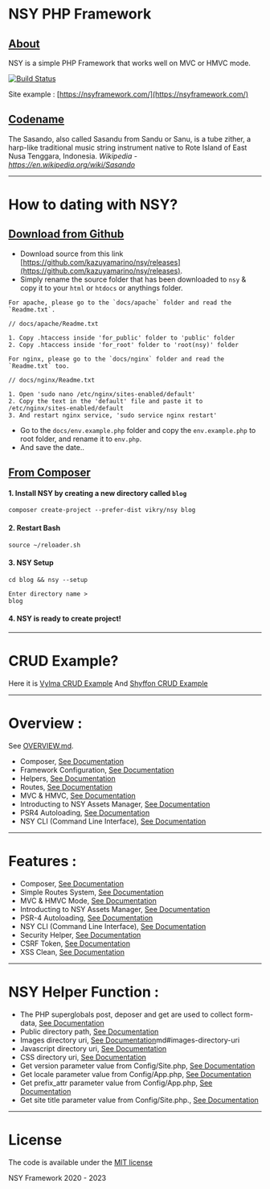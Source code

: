 # NSY PHP Framework
## <ins>About</ins>
NSY is a simple PHP Framework that works well on MVC or HMVC mode.

[![Build Status](https://travis-ci.org/kazuyamarino/nsy.svg?branch=master)](https://travis-ci.org/kazuyamarino/nsy)

Site example :
[https://nsyframework.com/](https://nsyframework.com/)

## <ins>Codename</ins>
The Sasando, also called Sasandu from Sandu or Sanu, is a tube zither, a harp-like traditional music string instrument native to Rote Island of East Nusa Tenggara, Indonesia.
*Wikipedia - https://en.wikipedia.org/wiki/Sasando*

---

# How to dating with NSY?
## <ins>Download from Github</ins>
* Download source from this link [https://github.com/kazuyamarino/nsy/releases](https://github.com/kazuyamarino/nsy/releases).
* Simply rename the source folder that has been downloaded to `nsy` & copy it to your `html` or `htdocs` or anythings folder.

```For apache, please go to the `docs/apache` folder and read the `Readme.txt`.```
```
// docs/apache/Readme.txt

1. Copy .htaccess inside 'for_public' folder to 'public' folder
2. Copy .htaccess inside 'for_root' folder to 'root(nsy)' folder
```

```For nginx, please go to the `docs/nginx` folder and read the `Readme.txt` too.```
```
// docs/nginx/Readme.txt

1. Open 'sudo nano /etc/nginx/sites-enabled/default'
2. Copy the text in the 'default' file and paste it to /etc/nginx/sites-enabled/default
3. And restart nginx service, 'sudo service nginx restart'
```

* Go to the `docs/env.example.php` folder and copy the `env.example.php` to root folder, and rename it to `env.php`.
* And save the date..

## <ins>From Composer</ins>

#### 1. Install NSY by creating a new directory called `blog`

```
composer create-project --prefer-dist vikry/nsy blog
```

#### 2. Restart Bash

```
source ~/reloader.sh
```

#### 3. NSY Setup

```
cd blog && nsy --setup

Enter directory name >
blog
```

#### 4. NSY is ready to create project!

---

# CRUD Example?
Here it is [Vylma CRUD Example](https://vylma.nsyframework.com/)
And [Shyffon CRUD Example](https://shyffon.nsyframework.com/)

---

# Overview :
See [OVERVIEW.md](https://github.com/kazuyamarino/nsy-docs/blob/master/OVERVIEW.md).
* Composer, [See Documentation](https://github.com/kazuyamarino/nsy-docs/blob/master/OVERVIEW.md#composer)
* Framework Configuration, [See Documentation](https://github.com/kazuyamarino/nsy-docs/blob/master/OVERVIEW.md#framework-configuration)
* Helpers, [See Documentation](https://github.com/kazuyamarino/nsy-docs/blob/master/OVERVIEW.md#helpers)
* Routes, [See Documentation](https://github.com/kazuyamarino/nsy-docs/blob/master/OVERVIEW.md#routes)
* MVC & HMVC, [See Documentation](https://github.com/kazuyamarino/nsy-docs/blob/master/OVERVIEW.md#mvc--hmvc)
* Introducting to NSY Assets Manager, [See Documentation](https://github.com/kazuyamarino/nsy-docs/blob/master/OVERVIEW.md#introducting-to-nsy-assets-manager)
* PSR4 Autoloading, [See Documentation](https://github.com/kazuyamarino/nsy-docs/blob/master/OVERVIEW.md#psr-4-autoloading)
* NSY CLI (Command Line Interface), [See Documentation](https://github.com/kazuyamarino/nsy-docs/blob/master/OVERVIEW.md#nsy-cli-command-line-interface)

---

# Features :
* Composer, [See Documentation](https://github.com/kazuyamarino/nsy-docs/blob/master/OVERVIEW.md#composer-on-nsy-framework)
* Simple Routes System, [See Documentation](https://github.com/kazuyamarino/nsy-docs/blob/master/OVERVIEW.md#routes)
* MVC & HMVC Mode, [See Documentation](https://github.com/kazuyamarino/nsy-docs/blob/master/OVERVIEW.md#mvc--hmvc)
* Introducting to NSY Assets Manager, [See Documentation](https://github.com/kazuyamarino/nsy-docs/blob/master/OVERVIEW.md#introducting-to-nsy-assets-manager)
* PSR-4 Autoloading, [See Documentation](https://github.com/kazuyamarino/nsy-docs/blob/master/OVERVIEW.md#psr-4-autoloading)
* NSY CLI (Command Line Interface), [See Documentation](https://github.com/kazuyamarino/nsy-docs/blob/master/OVERVIEW.md#nsy-cli-command-line-interface)
* Security Helper, [See Documentation](https://github.com/kazuyamarino/nsy-docs/blob/master/NSY_SECURITY_FUNCTION.md#security-helper)
* CSRF Token, [See Documentation](https://github.com/kazuyamarino/nsy-docs/blob/master/NSY_SECURITY_FUNCTION.md#return-csrf-input-form-with-token-)
* XSS Clean, [See Documentation](https://github.com/kazuyamarino/nsy-docs/blob/master/NSY_SECURITY_FUNCTION.md#xss-clean)

---

# NSY Helper Function :
* The PHP superglobals post, deposer and get are used to collect form-data, [See Documentation](https://github.com/kazuyamarino/nsy-docs/blob/master/NSY_HELPER_FUNCTION.md#the-php-superglobals-post-deposer-and-get-are-used-to-collect-form-data)
* Public directory path, [See Documentation](https://github.com/kazuyamarino/nsy-docs/blob/master/NSY_HELPER_FUNCTION.md#public-directory-path)
* Images directory uri, [See Documentation](https://github.com/kazuyamarino/nsy-docs/blob/master/NSY_HELPER_FUNCTION.)md#images-directory-uri
* Javascript directory uri, [See Documentation](https://github.com/kazuyamarino/nsy-docs/blob/master/NSY_HELPER_FUNCTION.md#javascript-directory-uri)
* CSS directory uri, [See Documentation](https://github.com/kazuyamarino/nsy-docs/blob/master/NSY_HELPER_FUNCTION.md#css-directory-uri)
* Get version parameter value from Config/Site.php, [See Documentation](https://github.com/kazuyamarino/nsy-docs/blob/master/NSY_HELPER_FUNCTION.md#get-version)
* Get locale parameter value from Config/App.php, [See Documentation](https://github.com/kazuyamarino/nsy-docs/blob/master/NSY_HELPER_FUNCTION.md#get-language-code)
* Get prefix_attr parameter value from Config/App.php, [See Documentation](https://github.com/kazuyamarino/nsy-docs/blob/master/NSY_HELPER_FUNCTION.md#open-graph-prefix)
* Get site title parameter value from Config/Site.php., [See Documentation](https://github.com/kazuyamarino/nsy-docs/blob/master/NSY_HELPER_FUNCTION.md#get-site-title)




<!-- # NSY Features :
* Primary and Secondary Database Connection, [See Documentation](https://github.com/kazuyamarino/nsy-docs/blob/master/SYSGUIDE_2.md#primary--secondary-database-connections)
* Aurora File Export, [See Documentation](https://github.com/kazuyamarino/nsy-docs/blob/master/SYSGUIDE_1.md#aurora-file-export)
* FTP Client, See [See Documentation](https://github.com/kazuyamarino/nsy-docs/blob/master/SYSGUIDE_1.md#nsy-ftp-client-library)
* ImageResize Library, [See Documentation](https://github.com/kazuyamarino/nsy-docs/blob/master/SYSGUIDE_1.md#imageresize-library)
* Carbon DateTime, [See Documentation](https://carbon.nesbot.com/docs/)
* NSY Database Migrations, [See Documentation](https://github.com/kazuyamarino/nsy-docs/blob/master/SYSGUIDE_2.md#nsy-migrations)
* Razr Template Engine, [See Documentation](https://github.com/kazuyamarino/nsy-docs/blob/master/SYSGUIDE_2.md#razr---the-powerful-php-template-engine)
* Middleware, [See Documentation](https://github.com/kazuyamarino/nsy-docs/blob/master/SYSGUIDE_2.md#the-middlewares) -->


<!-- # System Guide :
See [System Guide.md](https://github.com/kazuyamarino/nsy-docs/blob/master/SYSGUIDE_1.md).
* Using Controllers, [See Documentation](https://github.com/kazuyamarino/nsy-docs/blob/master/SYSGUIDE_2.md#the-controllers)
* Using Models, [See Documentation](https://github.com/kazuyamarino/nsy-docs/blob/master/SYSGUIDE_2.md#the-models)
* NSY Transaction, [See Documentation](https://github.com/kazuyamarino/nsy-docs/blob/master/SYSGUIDE_2.md#nsy-transaction)
* Razr - The powerful PHP template engine, [See Documentation](https://github.com/kazuyamarino/nsy-docs/blob/master/SYSGUIDE_2.md#razr---the-powerful-php-template-engine)
* NSY Migrations, [See Documentation](https://github.com/kazuyamarino/nsy-docs/blob/master/SYSGUIDE_2.md#nsy-migrations)
* The Middlewares, [See Documentation](https://github.com/kazuyamarino/nsy-docs/blob/master/SYSGUIDE_2.md#the-middlewares)
* Usefull Method, [See Documentation](https://github.com/kazuyamarino/nsy-docs/blob/master/SYSGUIDE_1.md#usefull-method).<br/>
    * The PHP superglobals post and get are used to collect form-data, [See Documentation](https://github.com/kazuyamarino/nsy-docs/blob/master/SYSGUIDE_1.md#the-php-superglobals-post-and-get-are-used-to-collect-form-data)
    * Check if it's a PUT request, [See Documentation](https://github.com/kazuyamarino/nsy-docs/blob/master/SYSGUIDE_1.md#check-if-its-a-put-request-)
    * Check if it's a DELETE request, [See Documentation](https://github.com/kazuyamarino/nsy-docs/blob/master/SYSGUIDE_1.md#check-if-its-a-delete-request-)
    * Check if it's a GET request, [See Documentation](https://github.com/kazuyamarino/nsy-docs/blob/master/SYSGUIDE_1.md#check-if-its-a-get-request-)
    * Check if it's a POST request, [See Documentation](https://github.com/kazuyamarino/nsy-docs/blob/master/SYSGUIDE_1.md#check-if-its-a-post-request-)
    * Get request content type, [See Documentation](https://github.com/kazuyamarino/nsy-docs/blob/master/SYSGUIDE_1.md#get-request-content-type-)
    * Parse array data from request method, [See Documentation](https://github.com/kazuyamarino/nsy-docs/blob/master/SYSGUIDE_1.md#parse-array-data-from-request-method-)
    * Parse object data from request method, [See Documentation](https://github.com/kazuyamarino/nsy-docs/blob/master/SYSGUIDE_1.md#parse-object-data-from-request-method-)
    * Get data from request method and parse to json, [See Documentation](https://github.com/kazuyamarino/nsy-docs/blob/master/SYSGUIDE_1.md#get-data-from-request-method-and-parse-to-json-)
    * Get data from request method and parse to string, [See Documentation](https://github.com/kazuyamarino/nsy-docs/blob/master/SYSGUIDE_1.md#get-data-from-request-method-and-parse-to-string-)
    * Get data from request method and parse to integer, [See Documentation](https://github.com/kazuyamarino/nsy-docs/blob/master/SYSGUIDE_1.md#get-data-from-request-method-and-parse-to-integer-)
    * Get data from request method and parse to float, [See Documentation](https://github.com/kazuyamarino/nsy-docs/blob/master/SYSGUIDE_1.md#get-data-from-request-method-and-parse-to-float-)
    * Get data from request method and parse to boolean, [See Documentation](https://github.com/kazuyamarino/nsy-docs/blob/master/SYSGUIDE_1.md#get-data-from-request-method-and-parse-to-boolean-)
    * Get data from request method and parse to ip, [See Documentation](https://github.com/kazuyamarino/nsy-docs/blob/master/SYSGUIDE_1.md#get-data-from-request-method-and-parse-to-ip-)
    * Get data from request method and parse to url, [See Documentation](https://github.com/kazuyamarino/nsy-docs/blob/master/SYSGUIDE_1.md#get-data-from-request-method-and-parse-to-url-)
    * Get data from request method and parse to email, [See Documentation](https://github.com/kazuyamarino/nsy-docs/blob/master/SYSGUIDE_1.md#get-data-from-request-method-and-parse-to-email-)
    * Public directory path, [See Documentation](https://github.com/kazuyamarino/nsy-docs/blob/master/SYSGUIDE_1.md#public-directory-path)
    * Images directory uri, [See Documentation](https://github.com/kazuyamarino/nsy-docs/blob/master/SYSGUIDE_1.md#images-directory-uri)
    * Javascript directory uri, [See Documentation](https://github.com/kazuyamarino/nsy-docs/blob/master/SYSGUIDE_1.md#javascript-directory-uri)
    * CSS directory uri, [See Documentation](https://github.com/kazuyamarino/nsy-docs/blob/master/SYSGUIDE_1.md#css-directory-uri)
    * Get Version, [See Documentation](https://github.com/kazuyamarino/nsy-docs/blob/master/SYSGUIDE_1.md#get-version)
    * Get Codename, [See Documentation](https://github.com/kazuyamarino/nsy-docs/blob/master/SYSGUIDE_1.md#get-codename)
    * Get Language Code, [See Documentation](https://github.com/kazuyamarino/nsy-docs/blob/master/SYSGUIDE_1.md#get-language-code)
    * Open Graph Prefix, [See Documentation](https://github.com/kazuyamarino/nsy-docs/blob/master/SYSGUIDE_1.md#open-graph-prefix)
    * Get Site Title, [See Documentation](https://github.com/kazuyamarino/nsy-docs/blob/master/SYSGUIDE_1.md#get-site-title)
    * Get Site Description, [See Documentation](https://github.com/kazuyamarino/nsy-docs/blob/master/SYSGUIDE_1.md#get-site-description)
    * Get Site Keywords, [See Documentation](https://github.com/kazuyamarino/nsy-docs/blob/master/SYSGUIDE_1.md#get-site-keywords)
    * Get Site Author, [See Documentation](https://github.com/kazuyamarino/nsy-docs/blob/master/SYSGUIDE_1.md#get-site-author)
    * Get Session Prefix, [See Documentation](https://github.com/kazuyamarino/nsy-docs/blob/master/SYSGUIDE_1.md#get-session-prefix)
    * Get Site Email, [See Documentation](https://github.com/kazuyamarino/nsy-docs/blob/master/SYSGUIDE_1.md#get-site-email)
* Base URL, [See Documentation](https://github.com/kazuyamarino/nsy-docs/blob/master/SYSGUIDE_1.md#base-url)
* Array Flatten, [See Documentation](https://github.com/kazuyamarino/nsy-docs/blob/master/SYSGUIDE_1.md#array-flatten)
* Fetch to JSON, [See Documentation](https://github.com/kazuyamarino/nsy-docs/blob/master/SYSGUIDE_1.md#fetch-to-json)
* Getting Config Value, [See Documentation](https://github.com/kazuyamarino/nsy-docs/blob/master/SYSGUIDE_1.md#getting-config-value)
* Security helper, [See Documentation](https://github.com/kazuyamarino/nsy-docs/blob/master/SYSGUIDE_1.md#security-helper)
* Get URI Segment, [See Documentation](https://github.com/kazuyamarino/nsy-docs/blob/master/SYSGUIDE_1.md#get-uri-segment)
* Generate Random Number, [See Documentation](https://github.com/kazuyamarino/nsy-docs/blob/master/SYSGUIDE_1.md#generate-random-number)
* PHP SESSION, [See Documentation](https://github.com/kazuyamarino/nsy-docs/blob/master/SYSGUIDE_1.md#php-session)
* Cookie Library, [See Documentation](https://github.com/kazuyamarino/nsy-docs/blob/master/SYSGUIDE_1.md#cookie-library)
* Simple Ternary, [See Documentation](https://github.com/kazuyamarino/nsy-docs/blob/master/SYSGUIDE_1.md#simple-ternary)
* Specify an empty variable or not, [See Documentation](https://github.com/kazuyamarino/nsy-docs/blob/master/SYSGUIDE_1.md#specify-an-empty-variable-or-not)
* Get User Agent, [See Documentation](https://github.com/kazuyamarino/nsy-docs/blob/master/SYSGUIDE_1.md#get-user-agent)
* Aurora File Export, [See Documentation](https://github.com/kazuyamarino/nsy-docs/blob/master/SYSGUIDE_1.md#aurora-file-export)
* NSY FTP Client Library, [See Documentation](https://github.com/kazuyamarino/nsy-docs/blob/master/SYSGUIDE_1.md#nsy-ftp-client-library)
* ImageResize Library, [See Documentation](https://github.com/kazuyamarino/nsy-docs/blob/master/SYSGUIDE_1.md#imageresize-library)
* Carbon Library, [See Documentation](https://github.com/kazuyamarino/nsy-docs/blob/master/SYSGUIDE_1.md#carbon-library)
* String Method, [See Documentation](https://github.com/kazuyamarino/nsy-docs/blob/master/SYSGUIDE_1.md#string-method)
* LanguageCode Method, [See Documentation](https://github.com/kazuyamarino/nsy-docs/blob/master/SYSGUIDE_1.md#languagecode-method)
* LoadTime Method, [See Documentation](https://github.com/kazuyamarino/nsy-docs/blob/master/SYSGUIDE_1.md#loadtime-method)
* Json Method, [See Documentation](https://github.com/kazuyamarino/nsy-docs/blob/master/SYSGUIDE_1.md#json-method)
* Curl Library, [See Documentation](https://github.com/kazuyamarino/nsy-docs/blob/master/SYSGUIDE_1.md#curl-library)
* File Library, [See Documentation](https://github.com/kazuyamarino/nsy-docs/blob/master/SYSGUIDE_1.md#file-library)
* IP Method, [See Documentation](https://github.com/kazuyamarino/nsy-docs/blob/master/SYSGUIDE_1.md#ip-method)
* Validate Library, [See Documentation](https://github.com/kazuyamarino/nsy-docs/blob/master/SYSGUIDE_1.md#validate-library)
* CI helpers, [See Documentation](https://github.com/kazuyamarino/nsy-docs/blob/master/SYSGUIDE_1.md#ci-helpers) -->

---

# License
The code is available under the [MIT license](https://github.com/kazuyamarino/nsy/blob/master/LICENSE.txt)

NSY Framework 2020 - 2023
